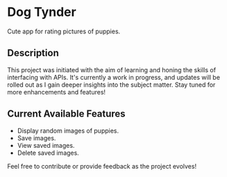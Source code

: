 # Dog Tynder
Cute app for rating pictures of puppies.

## Description

This project was initiated with the aim of learning and honing the skills of interfacing with APIs. It's currently a work in progress, and updates will be rolled out as I gain deeper insights into the subject matter. Stay tuned for more enhancements and features!

## Current Available Features

- Display random images of puppies.
- Save images.
- View saved images.
- Delete saved images.

Feel free to contribute or provide feedback as the project evolves!
